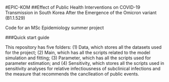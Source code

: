 #EPIC-KOM
##Effect of Public Health Interventions on COVID-19 Transmission in South Korea After the Emergence of the Omicron variant (B1.1.529)

Code for an MSc Epidemiology summer project

###Quick start guide

This repository has five folders: 
(1) Data, which stores all the datasets used for the project;
(2) Main, which has all the scripts related to the model simulation and fitting;
(3) Parameter, which has all the scripts used for parameter estimation; and
(4) Sensitivity, which stores all the scripts used in sensitivity analyses for relative infectiousness of subclinical infections and the measure that recommends the canclleation of public events.